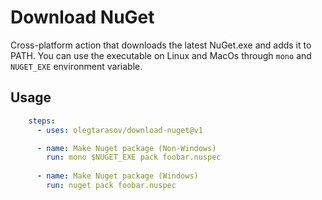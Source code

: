 # Download NuGet

Cross-platform action that downloads the latest NuGet.exe and adds it to PATH. You can use the executable on Linux and MacOs through `mono` and `NUGET_EXE` environment variable.

## Usage

```yaml
    steps:
      - uses: olegtarasov/download-nuget@v1

      - name: Make Nuget package (Non-Windows)
        run: mono $NUGET_EXE pack foobar.nuspec
    
      - name: Make Nuget package (Windows)
        run: nuget pack foobar.nuspec
```